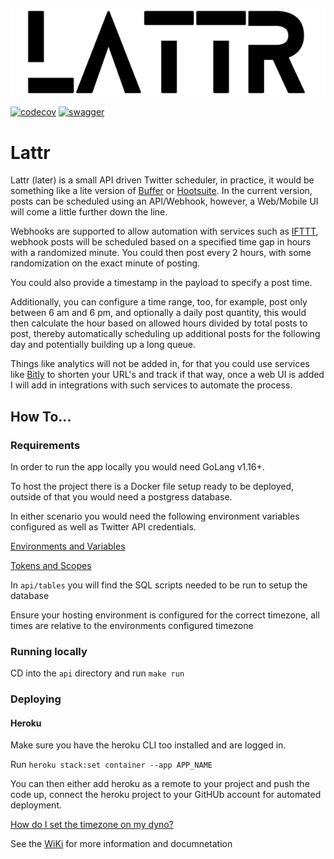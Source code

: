 ![Lattr](readme/lattr_logo.png)

[![codecov](https://codecov.io/gh/RemeJuan/lattr/branch/main/graph/badge.svg?*token=XeKra2LhuM)](https://codecov.io/gh/RemeJuan/lattr)
[![swagger](https://img.shields.io/badge/-swagger-brightgreen)](http://swagger.lattr.app)

# Lattr

Lattr (later) is a small API driven Twitter scheduler, in practice, it would be something like a lite version
of [Buffer](https://buffer.com) or [Hootsuite](http://hootsuite.com). In the current version, posts can be scheduled
using an API/Webhook, however, a Web/Mobile UI will come a little further down the line.

Webhooks are supported to allow automation with services such as [IFTTT](https://ifttt.com), webhook posts will be
scheduled based on a specified time gap in hours with a randomized minute. You could then post every 2 hours, with some
randomization on the exact minute of posting.

You could also provide a timestamp in the payload to specify a post time.

Additionally, you can configure a time range, too, for example, post only between 6 am and 6 pm, and optionally a daily post
quantity, this would then calculate the hour based on allowed hours divided by total posts to post, thereby
automatically scheduling up additional posts for the following day and potentially building up a long queue.

Things like analytics will not be added in, for that you could use services like [Bitly](http://bit.ly) to shorten your
URL's and track if that way, once a web UI is added I will add in integrations with such services to automate the
process.

## How To...

### Requirements

In order to run the app locally you would need GoLang v1.16+.

To host the project there is a Docker file setup ready to be deployed, outside of that you would need a postgress
database.

In either scenario you would need the following environment variables configured as well as Twitter API credentials.

[Environments and Variables](https://github.com/RemeJuan/lattr/wiki/Environment-Variables)

[Tokens and Scopes](https://github.com/RemeJuan/lattr/wiki/Tokens-and-Scopes)

In `api/tables` you will find the SQL scripts needed to be run to setup the database

Ensure your hosting environment is configured for the correct timezone, all times are relative to the environments
configured timezone

### Running locally

CD into the `api` directory and run `make run`

### Deploying

#### Heroku

Make sure you have the heroku CLI too installed and are logged in.

Run `heroku stack:set container --app APP_NAME`

You can then either add heroku as a remote to your project and push the code up, connect the heroku project to your
GitHUb account for automated deployment.

[How do I set the timezone on my dyno?](https://help.heroku.com/JZKJJ4NC/how-do-i-set-the-timezone-on-my-dyno)

See the [WiKi](https://github.com/RemeJuan/lattr/wiki) for more information and documnetation
